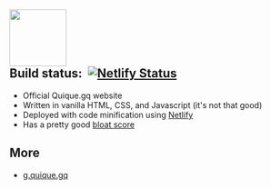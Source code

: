 <a href="https://quique.gq"><img height="100" src="https://quique.gq/assets/logo.svg"></a><br>
Build status:&ensp;[![Netlify Status](https://api.netlify.com/api/v1/badges/dad463e0-d0df-47e9-9038-e83bdfd15eea/deploy-status)](https://app.netlify.com/sites/quique/deploys)
------
<ul>
  <li>Official Quique.gq website</li>
  <li>Written in vanilla HTML, CSS, and Javascript (it's not that good)</li>
  <li>Deployed with code minification using <a href="https://netlify.com">Netlify</a></li>
  <li>Has a pretty good <a target="_blank" href="https://www.webbloatscore.com/?url=quique.gq">bloat score</a></li>
</ul>
<h2>More</h2>
<ul>
  <li><a href="https://github.com/quique-gq/g">g.quique.gq</a></li>
</ul>
